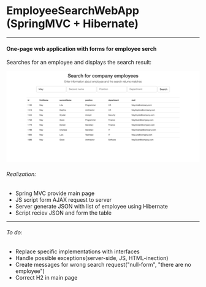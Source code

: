 # EmployeeSearchWebApp (SpringMVC + Hibernate)
______________________________________________
#### One-page web application with forms for employee serch
Searches for an employee and displays the search result:

![Screenshot](EmployeeSearchWebApp.png)

###### Realization:
* Spring MVC provide main page
* JS script form AJAX request to server
* Server generate JSON with list of employee
using Hibernate
* Script reciev JSON and form the table

_______________________________________________
###### To do:
* Replace specific implementations with interfaces
* Handle possible exceptions(server-side, JS, HTML-inection)
* Create messages for wrong search request("null-form", "there are no employee")
* Correct H2 in main page
